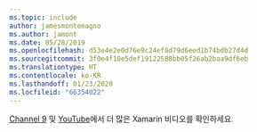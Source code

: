 ```yaml
---
ms.topic: include
author: jamesmontemagno
ms.author: jamont
ms.date: 05/28/2019
ms.openlocfilehash: d53e4e2e0d76e9c24ef8d79d6eed1b74bdb27d4d
ms.sourcegitcommit: 3f0e4f10e5def19122588bb05f26ab2baa9df6eb
ms.translationtype: HT
ms.contentlocale: ko-KR
ms.lasthandoff: 01/23/2020
ms.locfileid: "66354022"
---
```

[Channel 9](https://channel9.msdn.com/Shows/XamarinShow) 및 [YouTube](https://www.youtube.com/c/XamarinDevelopers)에서 더 많은 Xamarin 비디오를 확인하세요.
